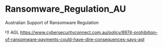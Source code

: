 # Ransomware_Regulation_AU
Australian Support of Ransomware Regulation

👎 AGL https://www.cybersecurityconnect.com.au/policy/8974-prohibition-of-ransomware-payments-could-have-dire-consequences-says-agl
